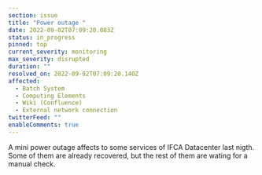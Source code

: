 ```yaml
---
section: issue
title: "Power outage "
date: 2022-09-02T07:09:20.083Z
status: in_progress
pinned: top
current_severity: monitoring
max_severity: disrupted
duration: ""
resolved_on: 2022-09-02T07:09:20.140Z
affected:
  - Batch System
  - Computing Elements
  - Wiki (Confluence)
  - External network connection
twitterFeed: ""
enableComments: true
---
```

A mini power outage affects to some services of IFCA Datacenter last nigth. Some of them are already recovered, but the rest of them are wating for a manual check.